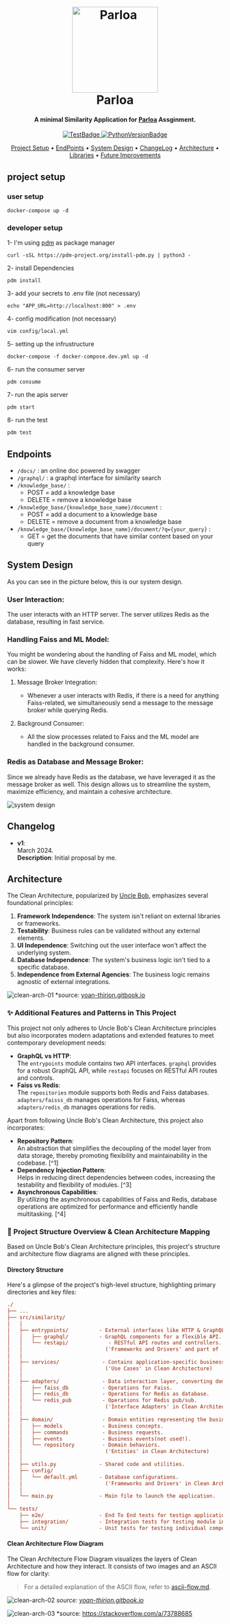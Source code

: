 <h1 align="center">
  <br>
  <a href="https://www.parloa.com/"><img src="docs/logo.jpeg" alt="Parloa" width="200"></a>
  <br>
    Parloa
  <br>
</h1>

<h4 align="center">A minimal Similarity Application for <a href="http://parloa.com/" target="_blank">Parloa</a> Assginment.</h4>

<p align="center">
  <a href="https://img.shields.io/badge/test-pass-green">
    <img src="https://img.shields.io/badge/test-pass-brightgreen"
         alt="TestBadge">
  </a>
  <a href="https://img.shields.io/badge/python-3.11-blue">
    <img src="https://img.shields.io/badge/python-3.11-blue"
         alt="PythonVersionBadge">
  </a>


</p>

<p align="center">
  <a href="#project-setup">Project Setup</a> •
  <a href="#endpoints">EndPoints</a> •
  <a href="#system-design">System Design</a> •
  <a href="#changelog">ChangeLog</a> •
  <a href="#architecture">Architecture</a> •
  <a href="#libraries">Libraries</a> •
  <a href="#future-improvements">Future Improvements</a>
</p>


## project setup

### user setup
```
docker-compose up -d
```
### developer setup

1- I'm using [pdm](https://pdm-project.org/latest/) as package manager
```
curl -sSL https://pdm-project.org/install-pdm.py | python3 -
```

2- install Dependencies
```
pdm install
```

3- add your secrets to .env file (not necessary)
```
echo "APP_URL=http://localhost:800" > .env
```

4- config modification (not necessary)
```
vim config/local.yml
```

5- setting up the infrustructure
```
docker-compose -f docker-compose.dev.yml up -d
```

6- run the consumer server
```
pdm consume 
```

7- run the apis server
```
pdm start
```

8- run the test
```bash
pdm test
```

## Endpoints
- `/docs/` : an online doc powered by swagger
- `/graphql/` : a graphql interface for similarity search
- `/knowledge_base/` : 
    - POST = add a knowledge base
    - DELETE = remove a knowledge base
- `/knowledge_base/{knowledge_base_name}/document` : 
    - POST = add a document to a knowledge base
    - DELETE = remove a document from a knowledge base
- `/knowledge_base/{knowledge_base_name}/document/?q={your_query}` : 
    - GET = get the documents that have similar content based on your query

## System Design
As you can see in the picture below, this is our system design.

### User Interaction:

The user interacts with an HTTP server. The server utilizes Redis as the database, resulting in fast service.

### Handling Faiss and ML Model:

You might be wondering about the handling of Faiss and ML model, which can be slower. We have cleverly hidden that complexity. Here's how it works:

1. Message Broker Integration:
   - Whenever a user interacts with Redis, if there is a need for anything Faiss-related, we simultaneously send a message to the message broker while querying Redis.

2. Background Consumer:
   - All the slow processes related to Faiss and the ML model are handled in the background consumer.

### Redis as Database and Message Broker:

Since we already have Redis as the database, we have leveraged it as the message broker as well. This design allows us to streamline the system, maximize efficiency, and maintain a cohesive architecture.


![system design](./docs/system_design.svg)
## Changelog

- **v1**: <br> March 2024. <br>**Description**: Initial proposal by me.


## Architecture

The Clean Architecture, popularized by [Uncle Bob](https://blog.cleancoder.com/uncle-bob/2012/08/13/the-clean-architecture.html), emphasizes several foundational principles:

1. **Framework Independence**: The system isn't reliant on external libraries or frameworks.
2. **Testability**: Business rules can be validated without any external elements.
3. **UI Independence**: Switching out the user interface won't affect the underlying system.
4. **Database Independence**: The system's business logic isn't tied to a specific database.
5. **Independence from External Agencies**: The business logic remains agnostic of external integrations.

![clean-arch-01](./docs/clean-arch-01.png)
*source: [yoan-thirion.gitbook.io](https://yoan-thirion.gitbook.io/knowledge-base/software-craftsmanship/code-katas/clean-architecture)

### ✨ Additional Features and Patterns in This Project

This project not only adheres to Uncle Bob's Clean Architecture principles but also incorporates modern adaptations and extended features to meet contemporary development needs:

- **GraphQL vs HTTP**:<br>The `entrypoints` module contains two API interfaces. `graphql` provides for a robust GraphQL API, while `restapi` focuses on RESTful API routes and controls.
- **Faiss vs Redis**:<br>The `repositories` module supports both Redis and Faiss databases. `adapters/faisss_db` manages operations for Faiss, whereas `adapters/redis_db` manages operations for redis.

Apart from following Uncle Bob's Clean Architecture, this project also incorporates:

- **Repository Pattern**:<br>An abstraction that simplifies the decoupling of the model layer from data storage, thereby promoting flexibility and maintainability in the codebase. [^1]
- **Dependency Injection Pattern**:<br>Helps in reducing direct dependencies between codes, increasing the testability and flexibility of modules. [^3]
- **Asynchronous Capabilities**:<br>By utilizing the asynchronous capabilities of Faiss and Redis, database operations are optimized for performance and efficiently handle multitasking. [^4]

### 🧱 Project Structure Overview & Clean Architecture Mapping

Based on Uncle Bob's Clean Architecture principles, this project's structure and architecture flow diagrams are aligned with these principles.

#### Directory Structure

Here's a glimpse of the project's high-level structure, highlighting primary directories and key files:

```ini
./
├── ...
├── src/similarity/
│   │
│   ├── entrypoints/          - External interfaces like HTTP & GraphQL endpoints.
│   │   ├── graphql/          - GraphQL components for a flexible API.
│   │   └── restapi/             - RESTful API routes and controllers.
│   │                           ('Frameworks and Drivers' and part of 'Interface Adapters' in Clean Architecture)
│   │
│   ├── services/              - Contains application-specific business rules and implementations.
│   │                           ('Use Cases' in Clean Architecture)
│   │
│   ├── adapters/              - Data interaction layer, converting domain data to/from database format.
│   │   ├── faiss_db           - Operations for Faiss.
│   │   ├── redis_db           - Operations for Redis as database.
│   │   └── redis_pub          - Operations for Redis pub/sub.
│   │                           ('Interface Adapters' in Clean Architecture)
│   │
│   ├── domain/                - Domain entities representing the business data.
│   │   ├── models             - Business concepts.
│   │   ├── commands           - Business requests.
│   │   ├── events             - Business events(not used!).
│   │   └── repository         - Domain behaviors.
│   │                           ('Entities' in Clean Architecture)
│   │
│   ├── utils.py              - Shared code and utilities.
│   ├── config/
│   │   └── default.yml       - Database configurations.
│   │                           ('Frameworks and Drivers' in Clean Architecture)
│   │
│   └── main.py               - Main file to launch the application.
│
└── tests/
    ├── e2e/                  - End To End tests for testign application behaviors.
    ├── integration/          - Integration tests for testing module interactions.
    └── unit/                 - Unit tests for testing individual components in isolation.
```

#### Clean Architecture Flow Diagram

The Clean Architecture Flow Diagram visualizes the layers of Clean Architecture and how they interact. It consists of two images and an ASCII flow for clarity:

> For a detailed explanation of the ASCII flow, refer to [ascii-flow.md](./docs/ascii-flow.md).

![clean-arch-02](./docs/clean-arch-02.png)
*source: [yoan-thirion.gitbook.io](https://yoan-thirion.gitbook.io/knowledge-base/software-craftsmanship/code-katas/clean-architecture)*

![clean-arch-03](./docs/clean-arch-03.png)
*source: https://stackoverflow.com/a/73788685

